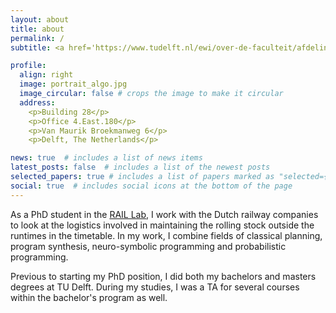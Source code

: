 ```yaml
---
layout: about
title: about
permalink: /
subtitle: <a href='https://www.tudelft.nl/ewi/over-de-faculteit/afdelingen/software-technology/algorithmics'>Algorithmics group</a> at Delft University of Technology

profile:
  align: right
  image: portrait_algo.jpg
  image_circular: false # crops the image to make it circular
  address: 
    <p>Building 28</p>
    <p>Office 4.East.180</p>
    <p>Van Maurik Broekmanweg 6</p>
    <p>Delft, The Netherlands</p>

news: true  # includes a list of news items
latest_posts: false  # includes a list of the newest posts
selected_papers: true # includes a list of papers marked as "selected={true}"
social: true  # includes social icons at the bottom of the page
---
```


As a PhD student in the <a href="https://icai.ai/icai-labs/rail/">RAIL Lab</a>, I work with the Dutch railway companies to look at the logistics involved in maintaining the rolling stock outside the runtimes in the timetable. In my work, I combine fields of classical planning, program synthesis, neuro-symbolic programming and probabilistic programming. 

Previous to starting my PhD position, I did both my bachelors and masters degrees at TU Delft. During my studies, I was a TA for several courses within the bachelor's program as well. 